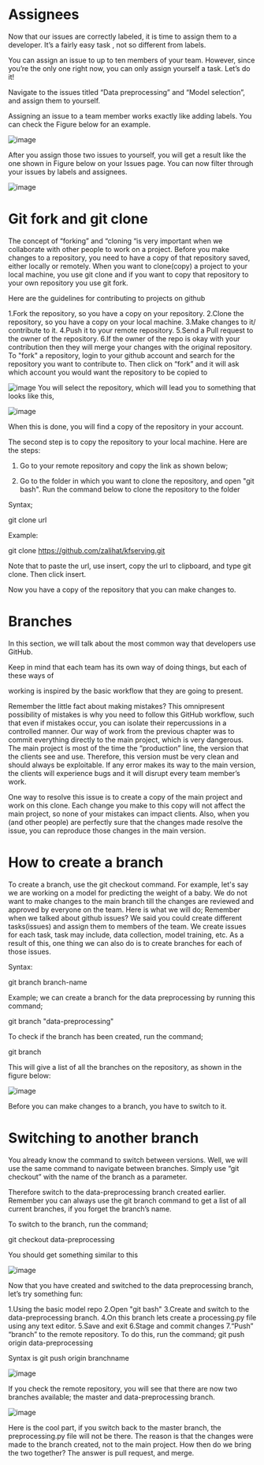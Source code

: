 
# Assignees
Now that our issues are correctly labeled, it is time to assign them to a developer. It’s a fairly easy task , not so different from labels.

You can assign an issue to up to ten members of your team. However,  since you’re the only one right now, you can only assign yourself a task. Let’s do it! 

Navigate to the issues titled “Data preprocessing” and “Model selection”, and assign them to yourself. 

Assigning an issue to a team member works exactly like adding labels. You can check the Figure below for an example.

![image](https://user-images.githubusercontent.com/93423367/214065726-b1aad2e1-2736-4a51-8dcb-82a7ea182ce1.png)

After you assign those two issues to yourself, you will get a result like the one shown in Figure below on your Issues page. You can now filter through your issues by labels and assignees.

![image](https://user-images.githubusercontent.com/93423367/214065834-8836f9d9-4e6c-4db6-849b-bf17004cc791.png)

# Git fork and git clone

The concept of “forking” and “cloning “is very important when we collaborate with other people to work on a project. Before you make changes to a repository, you need to have a copy of that repository saved, either locally or remotely. When you want to clone(copy) a project to your local machine, you use git clone and if you want to copy that repository to your own repository you use git fork.

Here are the guidelines for contributing to projects on github

1.Fork the repository, so you have a copy on your repository.
2.Clone the repository, so you have a copy on your local machine.
3.Make changes to it/ contribute to it.
4.Push it to your remote repository.
5.Send a Pull request to the owner of the repository.
6.If the owner of the repo is okay with your contribution then they will merge your changes with the original repository.
To "fork" a repository, login to your github account and search for the repository you want to contribute to. Then click on “fork” and it will ask which account you would want the repository to be copied to

![image](https://user-images.githubusercontent.com/93423367/214066122-86e7e853-702d-4a9f-adca-8145f2eb0b1c.png)
You will select the repository,  which will lead you to something that looks like this,

![image](https://user-images.githubusercontent.com/93423367/214066196-ba4fe16a-38b1-4258-950b-647e95a6326e.png)


When this is done, you will find a copy of the repository in your account. 

The second step is to copy the repository to your local machine. Here are the steps:

1. Go to your remote repository and copy the link as shown below;

2. Go to the folder in which you want to clone the repository, and open "git bash". Run the command below to clone the repository to the folder

Syntax; 

git clone url

Example:

git clone https://github.com/zalihat/kfserving.git

Note that to paste the url, use insert, copy the url to clipboard, and type git clone. Then click insert.

Now you have a copy of the repository that you can make changes to.

# Branches 
In this section, we will talk about the most common way that developers use GitHub.

Keep in mind that each team has its own way of doing things, but each of these ways of

working is inspired by the basic workflow that they are going to present.

Remember the little fact about making mistakes? This omnipresent possibility of mistakes is why you need to follow this GitHub workflow, such that even if mistakes occur, you can  isolate their repercussions in a controlled manner. Our way of work from the previous chapter was to commit everything directly to the main project, which is very dangerous. The main project is most of the time the “production” line, the version that the clients see and use. Therefore, this version must be very clean and should always be exploitable. If any error makes its way to the main version, the clients will experience bugs and it will disrupt every team member’s work.

One way to resolve this issue is to create a copy of the main project and work on this clone. Each change you make to this copy will not affect the main project, so none of your mistakes can impact clients. Also, when you (and other people) are perfectly sure that the changes made resolve the issue, you can reproduce those changes in the main version.

# How to create a branch
To create a branch, use the git checkout command. For example, let's say we are working on a model for predicting the weight of a baby. We do not want to make changes to the main branch till the changes are reviewed and approved  by everyone on the team. Here is what we will do; Remember when we talked about github issues? We said you could create different tasks(issues)  and assign them to members of the team. We create issues for each task, task may include, data collection, model training, etc. As a  result of this, one thing we can also do is to create branches for each of those issues. 

Syntax:

git branch branch-name

Example; we can create a branch for the data preprocessing by running this command;

 git branch "data-preprocessing"

To check if the branch has been created, run the command;

git branch

This will give a list of all the branches on the repository, as shown in the figure below:


![image](https://user-images.githubusercontent.com/93423367/214066583-78839091-f16c-4ea3-94ff-420ffd838e84.png)

Before you can make changes to a branch, you have to switch to it.

# Switching to another branch
You already know the command to switch between versions. Well, we will use the same command to navigate between branches. Simply use “git checkout” with the name of the branch as a parameter.

Therefore switch to the data-preprocessing branch created earlier. Remember you can always use the git branch command to  get a list of all current branches, if you forget the branch’s name.

 To switch to the branch, run the command;

git checkout data-preprocessing

You should get something similar to this

![image](https://user-images.githubusercontent.com/93423367/214066679-dfa28611-18a4-49d0-acb3-467fa6eeabcf.png)

Now that you have created and switched to the data preprocessing branch, let’s try something fun: 

1.Using the basic model repo
2.Open "git bash"
3.Create and switch to the data-preprocessing branch.
4.On this branch lets create a processing.py file using any text editor.
5.Save and exit
6.Stage and commit changes
7.“Push” “branch” to the remote repository. To do this, run the command;
git push origin data-preprocessing

Syntax is git push origin branchname

![image](https://user-images.githubusercontent.com/93423367/214067139-47c4b9b3-e7fb-4a39-8d6e-f4267f1cb3aa.png)

If you check the remote repository, you will see that there are now two branches available; the master and data-preprocessing branch.

![image](https://user-images.githubusercontent.com/93423367/214067216-5fd75c84-8ad1-476e-b838-3d8c6344356e.png)

Here is the cool part, if you switch back to the master branch, the preprocessing.py file will not be there. The reason is that the changes were made to the branch created, not to the main project. How then do we bring the two together? The answer is pull request, and merge.




























